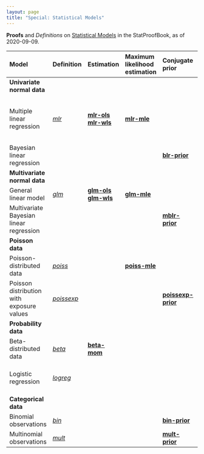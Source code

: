```yaml
---
layout: page
title: "Special: Statistical Models"
---
```



**Proofs** and *Definitions* on [Statistical Models](/I/Table_of_Contents#Statistical%20Models) in the StatProofBook, as of 2020-09-09.

| Model | Definition | Estimation | Maximum<br>likelihood<br>estimation | Conjugate<br>prior | Posterior<br>distribution | Log<br>model<br>evidence | Other |
|:----- |:---------- |:---------- |:----------------------------------- |:------------------------------- |:------------------------- |:--------------------- |:----- |
| **Univariate<br>normal data** |  |  |  |  |  |  |  |
| Multiple linear regression | *[mlr](/D/mlr)* | **[mlr-ols](/P/mlr-ols)**<br>**[mlr-wls](/P/mlr-wls)** | **[mlr-mle](/P/mlr-mle)** |  |  |  | **[mlr-pss](/P/mlr-pss)**<br>**[mlr-mat](/P/mlr-mat)**<br>**[mlr-idem](/P/mlr-idem)** |
| Bayesian linear regression |  |  |  | **[blr-prior](/P/blr-prior)** | **[blr-post](/P/blr-post)** | **[blr-lme](/P/blr-lme)** | **[blr-pp](/P/blr-pp)**<br>**[blr-pcr](/P/blr-pcr)** |
| **Multivariate<br>normal data** |  |  |  |  |  |  |  |
| General linear model | *[glm](/D/glm)* | **[glm-ols](/P/glm-ols)**<br>**[glm-wls](/P/glm-wls)** | **[glm-mle](/P/glm-mle)** |  |  |  |  |
| Multivariate Bayesian linear regression |  |  |  | **[mblr-prior](/P/mblr-prior)** | **[mblr-post](/P/mblr-post)** | **[mblr-lme](/P/mblr-lme)** |  |
| **Poisson data** |  |  |  |  |  |  |  |
| Poisson-distributed data | *[poiss](/D/poiss-data)* |  | **[poiss-mle](/P/poiss-mle)** |  |  |  |  |
| Poisson distribution with exposure values | *[poissexp](/D/poissexp)* |  |  | **[poissexp-prior](/P/poissexp-prior)** | **[poissexp-post](/P/poissexp-post)** | **[poissexp-lme](/P/poissexp-lme)** |  |
| **Probability data** |  |  |  |  |  |  |  |
| Beta-distributed data | *[beta](/D/beta-data)* | **[beta-mom](/P/beta-mom)** |  |  |  |  |  |
| Logistic regression | *[logreg](/D/logreg)* |  |  |  |  |  | **[logreg-pnlo](/P/logreg-pnlo)**<br>**[logreg-lonp](/P/logreg-lonp)** |
| **Categorical data** |  |  |  |  |  |  |  |
| Binomial observations | *[bin](/D/bin-data)* |  |  | **[bin-prior](/P/bin-prior)** | **[bin-post](/P/bin-post)** | **[bin-lme](/P/bin-lme)** |  |
| Multinomial observations | *[mult](/D/mult-data)* |  |  | **[mult-prior](/P/mult-prior)** | **[mult-post](/P/mult-post)** | **[mult-lme](/P/mult-lme)** |  |